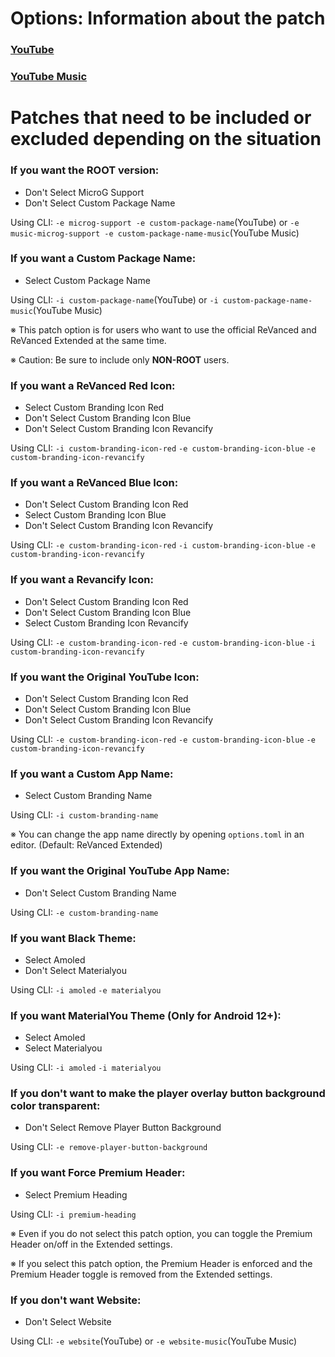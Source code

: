 Options: Information about the patch
==
### [YouTube](https://github.com/inotia00/revanced-patches/tree/revanced-extended#-comgoogleandroidyoutube)

### [YouTube Music](https://github.com/inotia00/revanced-patches/tree/revanced-extended#-comgoogleandroidappsyoutubemusic)

Patches that need to be included or excluded depending on the situation
==

### If you want the ROOT version:
- Don't Select MicroG Support
- Don't Select Custom Package Name

Using CLI: `-e microg-support -e custom-package-name`(YouTube) or `-e music-microg-support -e custom-package-name-music`(YouTube Music)

### If you want a Custom Package Name:
- Select Custom Package Name

Using CLI: `-i custom-package-name`(YouTube) or `-i custom-package-name-music`(YouTube Music)

※ This patch option is for users who want to use the official ReVanced and ReVanced Extended at the same time.

※ Caution: Be sure to include only **NON-ROOT** users.

### If you want a ReVanced Red Icon:
- Select Custom Branding Icon Red
- Don't Select Custom Branding Icon Blue
- Don't Select Custom Branding Icon Revancify

Using CLI: `-i custom-branding-icon-red` `-e custom-branding-icon-blue` `-e custom-branding-icon-revancify`

### If you want a ReVanced Blue Icon:
- Don't Select Custom Branding Icon Red
- Select Custom Branding Icon Blue
- Don't Select Custom Branding Icon Revancify

Using CLI: `-e custom-branding-icon-red` `-i custom-branding-icon-blue` `-e custom-branding-icon-revancify`

### If you want a Revancify Icon:
- Don't Select Custom Branding Icon Red
- Don't Select Custom Branding Icon Blue
- Select Custom Branding Icon Revancify

Using CLI: `-e custom-branding-icon-red` `-e custom-branding-icon-blue` `-i custom-branding-icon-revancify`

### If you want the Original YouTube Icon:
- Don't Select Custom Branding Icon Red
- Don't Select Custom Branding Icon Blue
- Don't Select Custom Branding Icon Revancify

Using CLI: `-e custom-branding-icon-red` `-e custom-branding-icon-blue` `-e custom-branding-icon-revancify`

### If you want a Custom App Name:
- Select Custom Branding Name

Using CLI: `-i custom-branding-name`

※ You can change the app name directly by opening `options.toml` in an editor. (Default: ReVanced Extended)

### If you want the Original YouTube App Name:
- Don't Select Custom Branding Name

Using CLI: `-e custom-branding-name`

### If you want Black Theme:
- Select Amoled
- Don't Select Materialyou

Using CLI: `-i amoled` `-e materialyou`

### If you want MaterialYou Theme (Only for Android 12+):
- Select Amoled
- Select Materialyou

Using CLI: `-i amoled` `-i materialyou`

### If you don't want to make the player overlay button background color transparent:
- Don't Select Remove Player Button Background

Using CLI: `-e remove-player-button-background`

### If you want Force Premium Header:
- Select Premium Heading

Using CLI: `-i premium-heading`

※ Even if you do not select this patch option, you can toggle the Premium Header on/off in the Extended settings.

※ If you select this patch option, the Premium Header is enforced and the Premium Header toggle is removed from the Extended settings.

### If you don't want Website:
- Don't Select Website

Using CLI: `-e website`(YouTube) or `-e website-music`(YouTube Music)

